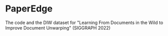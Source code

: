 # PaperEdge
The code and the DIW dataset for "Learning From Documents in the Wild to Improve Document Unwarping" (SIGGRAPH 2022)
